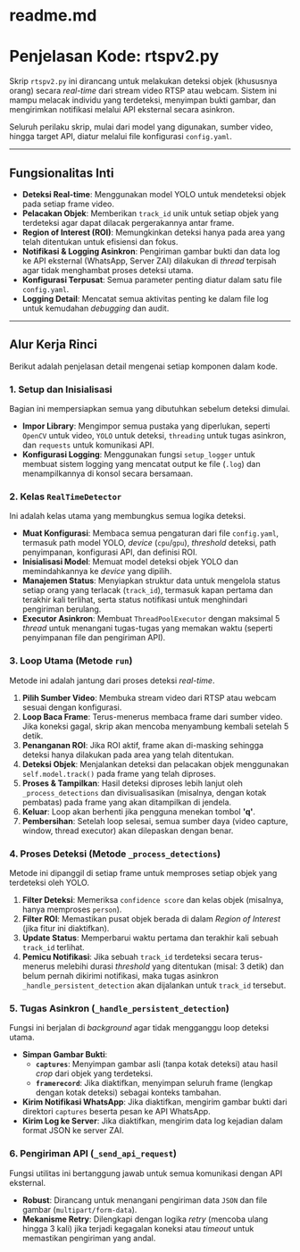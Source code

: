 # readme.md
# Penjelasan Kode: rtspv2.py

Skrip `rtspv2.py` ini dirancang untuk melakukan deteksi objek (khususnya orang) secara *real-time* dari stream video RTSP atau webcam. Sistem ini mampu melacak individu yang terdeteksi, menyimpan bukti gambar, dan mengirimkan notifikasi melalui API eksternal secara asinkron.

Seluruh perilaku skrip, mulai dari model yang digunakan, sumber video, hingga target API, diatur melalui file konfigurasi `config.yaml`.

---

## Fungsionalitas Inti

* **Deteksi Real-time**: Menggunakan model YOLO untuk mendeteksi objek pada setiap frame video.
* **Pelacakan Objek**: Memberikan `track_id` unik untuk setiap objek yang terdeteksi agar dapat dilacak pergerakannya antar frame.
* **Region of Interest (ROI)**: Memungkinkan deteksi hanya pada area yang telah ditentukan untuk efisiensi dan fokus.
* **Notifikasi & Logging Asinkron**: Pengiriman gambar bukti dan data log ke API eksternal (WhatsApp, Server ZAI) dilakukan di *thread* terpisah agar tidak menghambat proses deteksi utama.
* **Konfigurasi Terpusat**: Semua parameter penting diatur dalam satu file `config.yaml`.
* **Logging Detail**: Mencatat semua aktivitas penting ke dalam file log untuk kemudahan *debugging* dan audit.

---

## Alur Kerja Rinci

Berikut adalah penjelasan detail mengenai setiap komponen dalam kode.

### 1. Setup dan Inisialisasi

Bagian ini mempersiapkan semua yang dibutuhkan sebelum deteksi dimulai.
* **Impor Library**: Mengimpor semua pustaka yang diperlukan, seperti `OpenCV` untuk video, `YOLO` untuk deteksi, `threading` untuk tugas asinkron, dan `requests` untuk komunikasi API.
* **Konfigurasi Logging**: Menggunakan fungsi `setup_logger` untuk membuat sistem logging yang mencatat output ke file (`.log`) dan menampilkannya di konsol secara bersamaan.

### 2. Kelas `RealTimeDetector`

Ini adalah kelas utama yang membungkus semua logika deteksi.
* **Muat Konfigurasi**: Membaca semua pengaturan dari file `config.yaml`, termasuk path model YOLO, *device* (`cpu`/`gpu`), *threshold* deteksi, path penyimpanan, konfigurasi API, dan definisi ROI.
* **Inisialisasi Model**: Memuat model deteksi objek YOLO dan memindahkannya ke *device* yang dipilih.
* **Manajemen Status**: Menyiapkan struktur data untuk mengelola status setiap orang yang terlacak (`track_id`), termasuk kapan pertama dan terakhir kali terlihat, serta status notifikasi untuk menghindari pengiriman berulang.
* **Executor Asinkron**: Membuat `ThreadPoolExecutor` dengan maksimal 5 *thread* untuk menangani tugas-tugas yang memakan waktu (seperti penyimpanan file dan pengiriman API).

### 3. Loop Utama (Metode `run`)

Metode ini adalah jantung dari proses deteksi *real-time*.
1.  **Pilih Sumber Video**: Membuka stream video dari RTSP atau webcam sesuai dengan konfigurasi.
2.  **Loop Baca Frame**: Terus-menerus membaca frame dari sumber video. Jika koneksi gagal, skrip akan mencoba menyambung kembali setelah 5 detik.
3.  **Penanganan ROI**: Jika ROI aktif, frame akan di-masking sehingga deteksi hanya dilakukan pada area yang telah ditentukan.
4.  **Deteksi Objek**: Menjalankan deteksi dan pelacakan objek menggunakan `self.model.track()` pada frame yang telah diproses.
5.  **Proses & Tampilkan**: Hasil deteksi diproses lebih lanjut oleh `_process_detections` dan divisualisasikan (misalnya, dengan kotak pembatas) pada frame yang akan ditampilkan di jendela.
6.  **Keluar**: Loop akan berhenti jika pengguna menekan tombol **'q'**.
7.  **Pembersihan**: Setelah loop selesai, semua sumber daya (video capture, window, thread executor) akan dilepaskan dengan benar.

### 4. Proses Deteksi (Metode `_process_detections`)

Metode ini dipanggil di setiap frame untuk memproses setiap objek yang terdeteksi oleh YOLO.
1.  **Filter Deteksi**: Memeriksa `confidence score` dan kelas objek (misalnya, hanya memproses `person`).
2.  **Filter ROI**: Memastikan pusat objek berada di dalam *Region of Interest* (jika fitur ini diaktifkan).
3.  **Update Status**: Memperbarui waktu pertama dan terakhir kali sebuah `track_id` terlihat.
4.  **Pemicu Notifikasi**: Jika sebuah `track_id` terdeteksi secara terus-menerus melebihi durasi *threshold* yang ditentukan (misal: 3 detik) dan belum pernah dikirimi notifikasi, maka tugas asinkron `_handle_persistent_detection` akan dijalankan untuk `track_id` tersebut.

### 5. Tugas Asinkron (`_handle_persistent_detection`)

Fungsi ini berjalan di *background* agar tidak mengganggu loop deteksi utama.
* **Simpan Gambar Bukti**:
    * **`captures`**: Menyimpan gambar asli (tanpa kotak deteksi) atau hasil *crop* dari objek yang terdeteksi.
    * **`framerecord`**: Jika diaktifkan, menyimpan seluruh frame (lengkap dengan kotak deteksi) sebagai konteks tambahan.
* **Kirim Notifikasi WhatsApp**: Jika diaktifkan, mengirim gambar bukti dari direktori `captures` beserta pesan ke API WhatsApp.
* **Kirim Log ke Server**: Jika diaktifkan, mengirim data log kejadian dalam format JSON ke server ZAI.

### 6. Pengiriman API (`_send_api_request`)

Fungsi utilitas ini bertanggung jawab untuk semua komunikasi dengan API eksternal.
* **Robust**: Dirancang untuk menangani pengiriman data `JSON` dan file gambar (`multipart/form-data`).
* **Mekanisme Retry**: Dilengkapi dengan logika *retry* (mencoba ulang hingga 3 kali) jika terjadi kegagalan koneksi atau *timeout* untuk memastikan pengiriman yang andal.